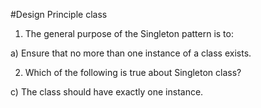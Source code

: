 #Design Principle class
1. The general purpose of the Singleton pattern is to:

a) Ensure that no more than one instance of a class exists.

2. Which of the following is true about Singleton class?

c) The class should have exactly one instance.
